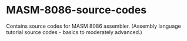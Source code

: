 # MASM-8086-source-codes
Contains source codes for MASM 8086 assembler.
(Assembly language tutorial source codes - basics to moderately advanced.)

